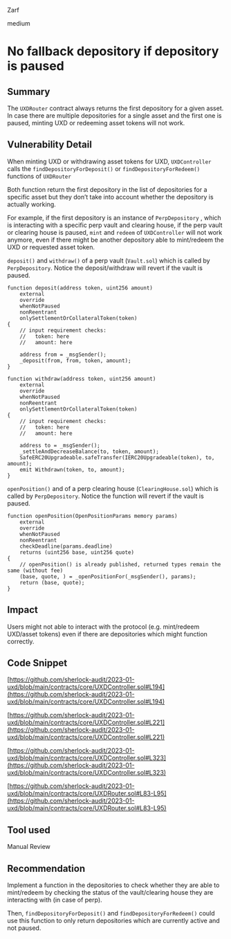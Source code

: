 Zarf

medium

# No fallback depository if depository is paused

## Summary

The `UXDRouter` contract always returns the first depository for a given asset. In case there are multiple depositories for a single asset and the first one is paused, minting UXD or redeeming asset tokens will not work. 

## Vulnerability Detail

When minting UXD or withdrawing asset tokens for UXD, `UXDController` calls the `findDepositoryForDeposit()` or `findDepositoryForRedeem()` functions of `UXDRouter`

Both function return the first depository in the list of depositories for a specific asset but they don’t take into account whether the depository is actually working. 

For example, if the first depository is an instance of `PerpDepository` , which is interacting with a specific perp vault and clearing house, if the perp vault or clearing house is paused, `mint` and `redeem` of `UXDController` will not work anymore, even if there might be another depository able to mint/redeem the UXD or requested asset token.

`deposit()` and `withdraw()` of a perp vault (`Vault.sol`) which is called by `PerpDepository`. Notice the deposit/withdraw will revert if the vault is paused.

```solidity
function deposit(address token, uint256 amount)
    external
    override
    whenNotPaused
    nonReentrant
    onlySettlementOrCollateralToken(token)
{
    // input requirement checks:
    //   token: here
    //   amount: here

    address from = _msgSender();
    _deposit(from, from, token, amount);
}

function withdraw(address token, uint256 amount)
    external
    override
    whenNotPaused
    nonReentrant
    onlySettlementOrCollateralToken(token)
{
    // input requirement checks:
    //   token: here
    //   amount: here

    address to = _msgSender();
    _settleAndDecreaseBalance(to, token, amount);
    SafeERC20Upgradeable.safeTransfer(IERC20Upgradeable(token), to, amount);
    emit Withdrawn(token, to, amount);
}
```

`openPosition()` and of a perp clearing house (`ClearingHouse.sol`) which is called by `PerpDepository`. Notice the function will revert if the vault is paused.

```solidity
function openPosition(OpenPositionParams memory params)
    external
    override
    whenNotPaused
    nonReentrant
    checkDeadline(params.deadline)
    returns (uint256 base, uint256 quote)
{
    // openPosition() is already published, returned types remain the same (without fee)
    (base, quote, ) = _openPositionFor(_msgSender(), params);
    return (base, quote);
}
```

## Impact

Users might not able to interact with the protocol (e.g. mint/redeem UXD/asset tokens) even if there are depositories which might function correctly.

## Code Snippet

[https://github.com/sherlock-audit/2023-01-uxd/blob/main/contracts/core/UXDController.sol#L194](https://github.com/sherlock-audit/2023-01-uxd/blob/main/contracts/core/UXDController.sol#L194)

[https://github.com/sherlock-audit/2023-01-uxd/blob/main/contracts/core/UXDController.sol#L221](https://github.com/sherlock-audit/2023-01-uxd/blob/main/contracts/core/UXDController.sol#L221)

[https://github.com/sherlock-audit/2023-01-uxd/blob/main/contracts/core/UXDController.sol#L323](https://github.com/sherlock-audit/2023-01-uxd/blob/main/contracts/core/UXDController.sol#L323)

[https://github.com/sherlock-audit/2023-01-uxd/blob/main/contracts/core/UXDRouter.sol#L83-L95](https://github.com/sherlock-audit/2023-01-uxd/blob/main/contracts/core/UXDRouter.sol#L83-L95)

## Tool used

Manual Review

## Recommendation

Implement a function in the depositories to check whether they are able to mint/redeem by checking the status of the vault/clearing house they are interacting with (in case of perp). 

Then, `findDepositoryForDeposit()` and `findDepositoryForRedeem()` could use this function to only return depositories which are currently active and not paused.